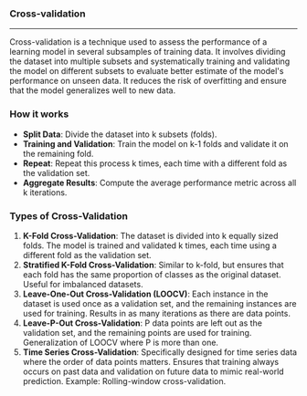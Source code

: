 ### Cross-validation

---

Cross-validation is a technique used to assess the performance of a learning model in several subsamples of training data.
It involves dividing the dataset into multiple subsets and systematically training and validating the model on different subsets to evaluate better estimate of the model's performance on unseen data. It reduces the risk of overfitting and ensure that the model generalizes well to new data.

### How it works
- **Split Data**: Divide the dataset into k subsets (folds).
- **Training and Validation**: Train the model on k-1 folds and validate it on the remaining fold.
- **Repeat**: Repeat this process k times, each time with a different fold as the validation set.
- **Aggregate Results**: Compute the average performance metric across all k iterations.


### Types of Cross-Validation
    
1. **K-Fold Cross-Validation**: The dataset is divided into k equally sized folds. The model is trained and validated k times, each time using a different fold as the validation set.
2. **Stratified K-Fold Cross-Validation**: Similar to k-fold, but ensures that each fold has the same proportion of classes as the original dataset. Useful for imbalanced datasets.
3. **Leave-One-Out Cross-Validation (LOOCV)**: Each instance in the dataset is used once as a validation set, and the remaining instances are used for training. Results in as many iterations as there are data points.
4. **Leave-P-Out Cross-Validation**: P data points are left out as the validation set, and the remaining points are used for training. Generalization of LOOCV where P is more than one.
5. **Time Series Cross-Validation**: Specifically designed for time series data where the order of data points matters. Ensures that training always occurs on past data and validation on future data to mimic real-world prediction. Example: Rolling-window cross-validation.